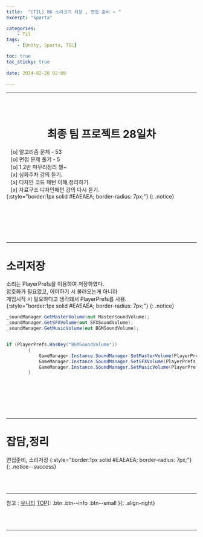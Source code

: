```yaml
---
title:  "[TIL] 86 소리크기 저장 , 면접 준비 ⭐ "
excerpt: "Sparta"

categories:
    - Til
tags:
    - [Unity, Sparta, TIL]

toc: true
toc_sticky: true
 
date: 2024-02-28 02:00

---
```

- - -


<BR><BR>

<center><H1>  최종 팀 프로젝트 28일차  </H1></center>

&nbsp;&nbsp; [o] 알고리즘 문제  - 53  
&nbsp;&nbsp; [o] 면접 문제 풀기 - 5     
&nbsp;&nbsp; [o] 1,2반 마무리정리  챌~   
&nbsp;&nbsp; [x] 심화주차 강의 듣기.   
&nbsp;&nbsp; [x] 디자인 코드 패턴 이해,정리하기.   
&nbsp;&nbsp; [x] 자료구조 디자인패턴 강의 다시 듣기.   
{:style="border:1px solid #EAEAEA; border-radius: 7px;"}
{: .notice}  

<br><br><br><br><br>
- - - 

# 소리저장
소리는 PlayerPrefs을 이용하여 저장하였다.  
암호화가 필요없고, 이어하기 시 불러오는게 아니라   
게임시작 시 필요하다고 생각돼서 PlayerPrefs를 사용.  
{:style="border:1px solid #EAEAEA; border-radius: 7px;"}
{: .notice}  

<div class="notice--primary" markdown="1"> 

```c# 
_soundManager.GetMasterVolume(out MasterSoundVolume);
_soundManager.GetSFXVolume(out SFXSoundVolume);
_soundManager.GetMusicVolume(out BGMSoundVolume);


if (PlayerPrefs.HasKey("BGMSoundVolume"))
        {
            GameManager.Instance.SoundManager.SetMasterVolume(PlayerPrefs.GetFloat("MasterSoundVolume"));
            GameManager.Instance.SoundManager.SetSFXVolume(PlayerPrefs.GetFloat("SFXSoundVolume"));
            GameManager.Instance.SoundManager.SetMusicVolume(PlayerPrefs.GetFloat("BGMSoundVolume"));
        }
```
</div>


<br><br><br><br><br>
- - - 

# 잡담,정리
면접준비, 소리저장
{:style="border:1px solid #EAEAEA; border-radius: 7px;"}
{: .notice--success}  

<br><br>
- - -

참고 : [유니티](https://docs.unity3d.com/kr/)
[TOP](#){: .btn .btn--info .btn--small }{: .align-right}


<br><br>
- - -
